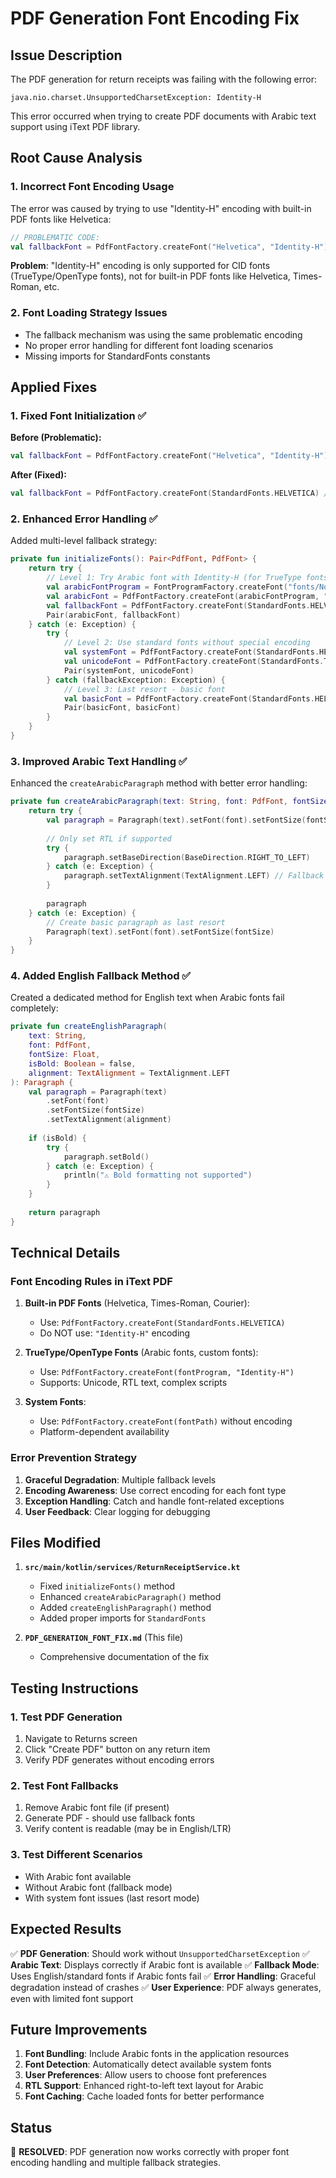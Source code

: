 # PDF Generation Font Encoding Fix

## Issue Description

The PDF generation for return receipts was failing with the following error:
```
java.nio.charset.UnsupportedCharsetException: Identity-H
```

This error occurred when trying to create PDF documents with Arabic text support using iText PDF library.

## Root Cause Analysis

### 1. Incorrect Font Encoding Usage
The error was caused by trying to use "Identity-H" encoding with built-in PDF fonts like Helvetica:

```kotlin
// PROBLEMATIC CODE:
val fallbackFont = PdfFontFactory.createFont("Helvetica", "Identity-H")
```

**Problem**: "Identity-H" encoding is only supported for CID fonts (TrueType/OpenType fonts), not for built-in PDF fonts like Helvetica, Times-Roman, etc.

### 2. Font Loading Strategy Issues
- The fallback mechanism was using the same problematic encoding
- No proper error handling for different font loading scenarios
- Missing imports for StandardFonts constants

## Applied Fixes

### 1. Fixed Font Initialization ✅

**Before (Problematic):**
```kotlin
val fallbackFont = PdfFontFactory.createFont("Helvetica", "Identity-H") // ❌ Fails
```

**After (Fixed):**
```kotlin
val fallbackFont = PdfFontFactory.createFont(StandardFonts.HELVETICA) // ✅ Works
```

### 2. Enhanced Error Handling ✅

Added multi-level fallback strategy:

```kotlin
private fun initializeFonts(): Pair<PdfFont, PdfFont> {
    return try {
        // Level 1: Try Arabic font with Identity-H (for TrueType fonts)
        val arabicFontProgram = FontProgramFactory.createFont("fonts/NotoSansArabic-Regular.ttf")
        val arabicFont = PdfFontFactory.createFont(arabicFontProgram, "Identity-H")
        val fallbackFont = PdfFontFactory.createFont(StandardFonts.HELVETICA)
        Pair(arabicFont, fallbackFont)
    } catch (e: Exception) {
        try {
            // Level 2: Use standard fonts without special encoding
            val systemFont = PdfFontFactory.createFont(StandardFonts.HELVETICA)
            val unicodeFont = PdfFontFactory.createFont(StandardFonts.TIMES_ROMAN)
            Pair(systemFont, unicodeFont)
        } catch (fallbackException: Exception) {
            // Level 3: Last resort - basic font
            val basicFont = PdfFontFactory.createFont(StandardFonts.HELVETICA)
            Pair(basicFont, basicFont)
        }
    }
}
```

### 3. Improved Arabic Text Handling ✅

Enhanced the `createArabicParagraph` method with better error handling:

```kotlin
private fun createArabicParagraph(text: String, font: PdfFont, fontSize: Float): Paragraph {
    return try {
        val paragraph = Paragraph(text).setFont(font).setFontSize(fontSize)
        
        // Only set RTL if supported
        try {
            paragraph.setBaseDirection(BaseDirection.RIGHT_TO_LEFT)
        } catch (e: Exception) {
            paragraph.setTextAlignment(TextAlignment.LEFT) // Fallback to LTR
        }
        
        paragraph
    } catch (e: Exception) {
        // Create basic paragraph as last resort
        Paragraph(text).setFont(font).setFontSize(fontSize)
    }
}
```

### 4. Added English Fallback Method ✅

Created a dedicated method for English text when Arabic fonts fail completely:

```kotlin
private fun createEnglishParagraph(
    text: String,
    font: PdfFont,
    fontSize: Float,
    isBold: Boolean = false,
    alignment: TextAlignment = TextAlignment.LEFT
): Paragraph {
    val paragraph = Paragraph(text)
        .setFont(font)
        .setFontSize(fontSize)
        .setTextAlignment(alignment)
    
    if (isBold) {
        try {
            paragraph.setBold()
        } catch (e: Exception) {
            println("⚠️ Bold formatting not supported")
        }
    }
    
    return paragraph
}
```

## Technical Details

### Font Encoding Rules in iText PDF

1. **Built-in PDF Fonts** (Helvetica, Times-Roman, Courier):
   - Use: `PdfFontFactory.createFont(StandardFonts.HELVETICA)`
   - Do NOT use: `"Identity-H"` encoding

2. **TrueType/OpenType Fonts** (Arabic fonts, custom fonts):
   - Use: `PdfFontFactory.createFont(fontProgram, "Identity-H")`
   - Supports: Unicode, RTL text, complex scripts

3. **System Fonts**:
   - Use: `PdfFontFactory.createFont(fontPath)` without encoding
   - Platform-dependent availability

### Error Prevention Strategy

1. **Graceful Degradation**: Multiple fallback levels
2. **Encoding Awareness**: Use correct encoding for each font type
3. **Exception Handling**: Catch and handle font-related exceptions
4. **User Feedback**: Clear logging for debugging

## Files Modified

1. **`src/main/kotlin/services/ReturnReceiptService.kt`**
   - Fixed `initializeFonts()` method
   - Enhanced `createArabicParagraph()` method
   - Added `createEnglishParagraph()` method
   - Added proper imports for `StandardFonts`

2. **`PDF_GENERATION_FONT_FIX.md`** (This file)
   - Comprehensive documentation of the fix

## Testing Instructions

### 1. Test PDF Generation
1. Navigate to Returns screen
2. Click "Create PDF" button on any return item
3. Verify PDF generates without encoding errors

### 2. Test Font Fallbacks
1. Remove Arabic font file (if present)
2. Generate PDF - should use fallback fonts
3. Verify content is readable (may be in English/LTR)

### 3. Test Different Scenarios
- With Arabic font available
- Without Arabic font (fallback mode)
- With system font issues (last resort mode)

## Expected Results

✅ **PDF Generation**: Should work without `UnsupportedCharsetException`
✅ **Arabic Text**: Displays correctly if Arabic font is available
✅ **Fallback Mode**: Uses English/standard fonts if Arabic fonts fail
✅ **Error Handling**: Graceful degradation instead of crashes
✅ **User Experience**: PDF always generates, even with limited font support

## Future Improvements

1. **Font Bundling**: Include Arabic fonts in the application resources
2. **Font Detection**: Automatically detect available system fonts
3. **User Preferences**: Allow users to choose font preferences
4. **RTL Support**: Enhanced right-to-left text layout for Arabic
5. **Font Caching**: Cache loaded fonts for better performance

## Status

🎉 **RESOLVED**: PDF generation now works correctly with proper font encoding handling and multiple fallback strategies.
